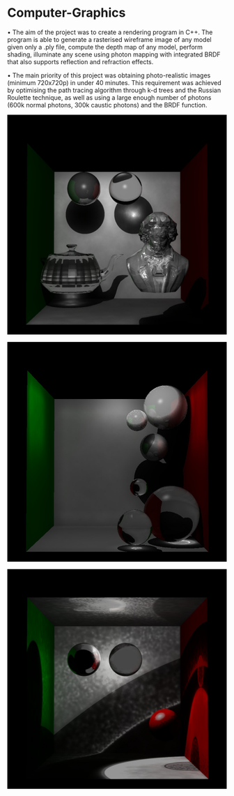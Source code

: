 # Computer-Graphics
• The aim of the project was to create a rendering program in C++. The program is able to generate a rasterised wireframe image of any model given only a .ply file, compute the depth map of any model, perform shading, illuminate any scene using photon mapping with integrated BRDF that also supports reflection and refraction effects.

• The main priority of this project was obtaining photo-realistic images (minimum 720x720p) in under 40 minutes. This requirement was achieved by optimising the path tracing algorithm through k-d trees and the Russian Roulette technique, as well as using a large enough number of photons (600k normal photons, 300k caustic photons) and the BRDF function.


![alt text](https://github.com/mostwantedd/Computer-Graphics/blob/main/farak9.jpg?raw=true)


![alt text](https://github.com/mostwantedd/Computer-Graphics/blob/main/a12_1big.jpg?raw=true)


![alt text](https://github.com/mostwantedd/Computer-Graphics/blob/main/farak7.jpg?raw=true)
